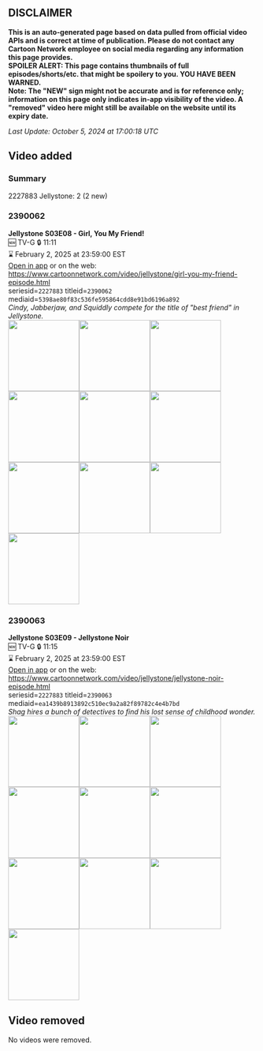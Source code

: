 ## DISCLAIMER
**This is an auto-generated page based on data pulled from official video APIs and is correct at time of publication. Please do not contact any Cartoon Network employee on social media regarding any information this page provides.**  
**SPOILER ALERT: This page contains thumbnails of full episodes/shorts/etc. that might be spoilery to you. YOU HAVE BEEN WARNED.**  
**Note: The "NEW" sign might not be accurate and is for reference only; information on this page only indicates in-app visibility of the video. A "removed" video here might still be available on the website until its expiry date.**  

_Last Update: October 5, 2024 at 17:00:18 UTC_
## Video added
### Summary
2227883 Jellystone: 2 (2 new)  
### 2390062
**Jellystone S03E08 - Girl, You My Friend!**  
🆕 TV-G 🔒 11:11  
⌛ February 2, 2025 at 23:59:00 EST  
[Open in app](https://cnvideo.sercomkc.org/redirector.html?type=cnapp&seriesid=2227883&titleid=2390062&mediaid=5398ae80f83c536fe595864cdd8e91bd6196a892) or on the web: https://www.cartoonnetwork.com/video/jellystone/girl-you-my-friend-episode.html  
seriesid=`2227883` titleid=`2390062` mediaid=`5398ae80f83c536fe595864cdd8e91bd6196a892`  
_Cindy, Jabberjaw, and Squiddly compete for the title of "best friend" in Jellystone._  
<a href="https://s3.amazonaws.com/cartoonorchestrator/2390062_001_1280x720.jpg"><img src="https://s3.amazonaws.com/cartoonorchestrator/2390062_001_640x360.jpg" height="144px" /></a><a href="https://s3.amazonaws.com/cartoonorchestrator/2390062_002_1280x720.jpg"><img src="https://s3.amazonaws.com/cartoonorchestrator/2390062_002_640x360.jpg" height="144px" /></a><a href="https://s3.amazonaws.com/cartoonorchestrator/2390062_003_1280x720.jpg"><img src="https://s3.amazonaws.com/cartoonorchestrator/2390062_003_640x360.jpg" height="144px" /></a><a href="https://s3.amazonaws.com/cartoonorchestrator/2390062_004_1280x720.jpg"><img src="https://s3.amazonaws.com/cartoonorchestrator/2390062_004_640x360.jpg" height="144px" /></a><a href="https://s3.amazonaws.com/cartoonorchestrator/2390062_005_1280x720.jpg"><img src="https://s3.amazonaws.com/cartoonorchestrator/2390062_005_640x360.jpg" height="144px" /></a><a href="https://s3.amazonaws.com/cartoonorchestrator/2390062_006_1280x720.jpg"><img src="https://s3.amazonaws.com/cartoonorchestrator/2390062_006_640x360.jpg" height="144px" /></a><a href="https://s3.amazonaws.com/cartoonorchestrator/2390062_007_1280x720.jpg"><img src="https://s3.amazonaws.com/cartoonorchestrator/2390062_007_640x360.jpg" height="144px" /></a><a href="https://s3.amazonaws.com/cartoonorchestrator/2390062_008_1280x720.jpg"><img src="https://s3.amazonaws.com/cartoonorchestrator/2390062_008_640x360.jpg" height="144px" /></a><a href="https://s3.amazonaws.com/cartoonorchestrator/2390062_009_1280x720.jpg"><img src="https://s3.amazonaws.com/cartoonorchestrator/2390062_009_640x360.jpg" height="144px" /></a><a href="https://s3.amazonaws.com/cartoonorchestrator/2390062_010_1280x720.jpg"><img src="https://s3.amazonaws.com/cartoonorchestrator/2390062_010_640x360.jpg" height="144px" /></a>
### 2390063
**Jellystone S03E09 - Jellystone Noir**  
🆕 TV-G 🔒 11:15  
⌛ February 2, 2025 at 23:59:00 EST  
[Open in app](https://cnvideo.sercomkc.org/redirector.html?type=cnapp&seriesid=2227883&titleid=2390063&mediaid=ea1439b8913892c510ec9a2a82f89782c4e4b7bd) or on the web: https://www.cartoonnetwork.com/video/jellystone/jellystone-noir-episode.html  
seriesid=`2227883` titleid=`2390063` mediaid=`ea1439b8913892c510ec9a2a82f89782c4e4b7bd`  
_Shag hires a bunch of detectives to find his lost sense of childhood wonder._  
<a href="https://s3.amazonaws.com/cartoonorchestrator/2390063_001_1280x720.jpg"><img src="https://s3.amazonaws.com/cartoonorchestrator/2390063_001_640x360.jpg" height="144px" /></a><a href="https://s3.amazonaws.com/cartoonorchestrator/2390063_002_1280x720.jpg"><img src="https://s3.amazonaws.com/cartoonorchestrator/2390063_002_640x360.jpg" height="144px" /></a><a href="https://s3.amazonaws.com/cartoonorchestrator/2390063_003_1280x720.jpg"><img src="https://s3.amazonaws.com/cartoonorchestrator/2390063_003_640x360.jpg" height="144px" /></a><a href="https://s3.amazonaws.com/cartoonorchestrator/2390063_004_1280x720.jpg"><img src="https://s3.amazonaws.com/cartoonorchestrator/2390063_004_640x360.jpg" height="144px" /></a><a href="https://s3.amazonaws.com/cartoonorchestrator/2390063_005_1280x720.jpg"><img src="https://s3.amazonaws.com/cartoonorchestrator/2390063_005_640x360.jpg" height="144px" /></a><a href="https://s3.amazonaws.com/cartoonorchestrator/2390063_006_1280x720.jpg"><img src="https://s3.amazonaws.com/cartoonorchestrator/2390063_006_640x360.jpg" height="144px" /></a><a href="https://s3.amazonaws.com/cartoonorchestrator/2390063_007_1280x720.jpg"><img src="https://s3.amazonaws.com/cartoonorchestrator/2390063_007_640x360.jpg" height="144px" /></a><a href="https://s3.amazonaws.com/cartoonorchestrator/2390063_008_1280x720.jpg"><img src="https://s3.amazonaws.com/cartoonorchestrator/2390063_008_640x360.jpg" height="144px" /></a><a href="https://s3.amazonaws.com/cartoonorchestrator/2390063_009_1280x720.jpg"><img src="https://s3.amazonaws.com/cartoonorchestrator/2390063_009_640x360.jpg" height="144px" /></a><a href="https://s3.amazonaws.com/cartoonorchestrator/2390063_010_1280x720.jpg"><img src="https://s3.amazonaws.com/cartoonorchestrator/2390063_010_640x360.jpg" height="144px" /></a>
## Video removed
No videos were removed.  
